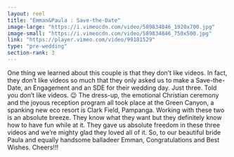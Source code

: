 ```yaml
---
layout: reel
title: "Emman&Paula : Save-the-Date"
image-large: "https://i.vimeocdn.com/video/589834846_1920x700.jpg"
image-small: "https://i.vimeocdn.com/video/589834846_750x500.jpg"
link: "https://player.vimeo.com/video/99181529"
type: "pre-wedding"
section-rank: 3
---
```

One thing we learned about this couple is that they don’t like videos. In fact, they don’t like videos so much that they only asked us to make a Save-the-Date, an Engagement and an SDE for their wedding day. Just three. Told you don’t like videos. 😉
The dress-up, the emotional Christian ceremony and the joyous reception program all took place at the Green Canyon, a spanking new eco resort is Clark Field, Pampanga.
Working with these two is an absolute breeze. They know what they want but they definitely know how to have fun while at it. They gave us absolute freedom in these three videos and we’re mighty glad they loved all of it.
So, to our beautiful bride Paula and equally handsome balladeer Emman, Congratulations and Best Wishes. Cheers!!!